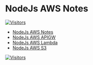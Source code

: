 # NodeJs AWS Notes

[![Visitors](https://api.visitorbadge.io/api/visitors?path=aasisodiya.nodejs.aws&labelColor=%23ffa500&countColor=%23263759&labelStyle=upper)](https://visitorbadge.io/status?path=aasisodiya.nodejs.aws)

- [NodeJs AWS Notes](https://aasisodiya.github.io/nodejs/nodejs-aws/)
- [NodeJs AWS APIGW](https://aasisodiya.github.io/nodejs/nodejs-aws/nodejs-aws-apigw/)
- [NodeJs AWS Lambda](https://aasisodiya.github.io/nodejs/nodejs-aws/nodejs-aws-lambda/)
- [NodeJs AWS S3](https://aasisodiya.github.io/nodejs/nodejs-aws/nodejs-aws-s3/)

[![Visitors](https://api.visitorbadge.io/api/visitors?path=aasisodiya.nodejs&labelColor=%23ffa500&countColor=%23263759&labelStyle=upper)](https://visitorbadge.io/status?path=aasisodiya.nodejs)
